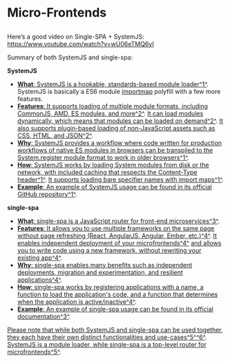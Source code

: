 # Micro-Frontends

## 
Here’s a good video on Single-SPA + SystemJS: https://www.youtube.com/watch?v=wU06eTMQ6yI


Summary of both SystemJS and single-spa:

**SystemJS**

-   [**What**: SystemJS is a hookable, standards-based module loader](https://github.com/systemjs/systemjs)[^1^](https://github.com/systemjs/systemjs).  SystemJS is basically a ES6 module [importmap](https://developer.mozilla.org/en-US/docs/Web/HTML/Element/script/type/importmap) polyfill with a few more features.
-   [**Features**: It supports loading of multiple module formats, including CommonJS, AMD, ES modules, and more](https://hix.dev/tools/javascript/system-js)[^2^](https://hix.dev/tools/javascript/system-js). [It can load modules dynamically, which means that modules can be loaded on demand](https://github.com/systemjs/systemjs)[^2^](https://hix.dev/tools/javascript/system-js). [It also supports plugin-based loading of non-JavaScript assets such as CSS, HTML, and JSON](https://github.com/systemjs/systemjs)[^2^](https://hix.dev/tools/javascript/system-js).
-   [**Why**: SystemJS provides a workflow where code written for production workflows of native ES modules in browsers can be transpiled to the System.register module format to work in older browsers](https://github.com/systemjs/systemjs)[^1^](https://github.com/systemjs/systemjs).
-   [**How**: SystemJS works by loading System modules from disk or the network, with included caching that respects the Content-Type header](https://github.com/systemjs/systemjs)[^1^](https://github.com/systemjs/systemjs). [It supports loading bare specifier names with import maps](https://github.com/systemjs/systemjs)[^1^](https://github.com/systemjs/systemjs).
-   [**Example**: An example of SystemJS usage can be found in its official GitHub repository](https://github.com/systemjs/systemjs)[^1^](https://github.com/systemjs/systemjs).

**single-spa**

-   [**What**: single-spa is a JavaScript router for front-end microservices](https://github.com/systemjs/systemjs)[^3^](https://single-spa.js.org/).
-   [**Features**: It allows you to use multiple frameworks on the same page without page refreshing (React, AngularJS, Angular, Ember, etc.)](https://github.com/systemjs/systemjs)[^4^](https://single-spa.js.org/docs/getting-started-overview/). [It enables independent deployment of your microfrontends](https://github.com/systemjs/systemjs)[^4^](https://single-spa.js.org/docs/getting-started-overview/) [and allows you to write code using a new framework, without rewriting your existing app](https://github.com/systemjs/systemjs)[^4^](https://single-spa.js.org/docs/getting-started-overview/).
-   [**Why**: single-spa enables many benefits such as independent deployments, migration and experimentation, and resilient applications](https://github.com/systemjs/systemjs)[^4^](https://single-spa.js.org/docs/getting-started-overview/).
-   [**How**: single-spa works by registering applications with a name, a function to load the application's code, and a function that determines when the application is active/inactive](https://github.com/systemjs/systemjs)[^4^](https://single-spa.js.org/docs/getting-started-overview/).
-   [**Example**: An example of single-spa usage can be found in its official documentation](https://single-spa.js.org/)[^3^](https://single-spa.js.org/).

[Please note that while both SystemJS and single-spa can be used together, they each have their own distinct functionalities and use-cases](https://single-spa.js.org/docs/faq/)[^5^](https://single-spa.js.org/docs/faq/)[^6^](https://single-spa.js.org/docs/ecosystem-vite/). [SystemJS is a module loader, while single-spa is a top-level router for microfrontends](https://single-spa.js.org/docs/faq/)[^5^](https://single-spa.js.org/docs/faq/).
